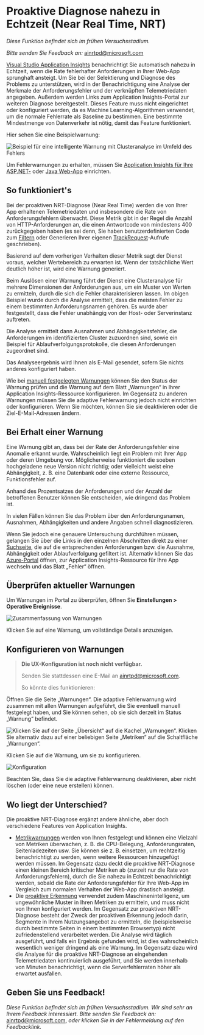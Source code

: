 <properties 
	pageTitle="Proaktive NRT-Diagnose in Application Insights" 
	description="Die proaktive NRT-Diagnose benachrichtigt Sie automatisch, wenn die Serverantwortzeit ein ungewöhnliches Verhalten zeigt. Es ist keine Konfiguration erforderlich." 
	services="application-insights" 
    documentationCenter=""
	authors="alancameronwills" 
	manager="douge"/>

<tags 
	ms.service="application-insights" 
	ms.workload="tbd" 
	ms.tgt_pltfrm="ibiza" 
	ms.devlang="na" 
	ms.topic="article" 
	ms.date="02/16/2016" 
	ms.author="awills"/>
 
# Proaktive Diagnose nahezu in Echtzeit (Near Real Time, NRT)

*Diese Funktion befindet sich im frühen Versuchsstadium.*

*Bitte senden Sie Feedback an:* [ainrtpd@microsoft.com](mailto:ainrtpd@microsoft.com)

[Visual Studio Application Insights](app-insights-overview.md) benachrichtigt Sie automatisch nahezu in Echtzeit, wenn die Rate fehlerhafter Anforderungen in Ihrer Web-App sprunghaft ansteigt. Um Sie bei der Selektierung und Diagnose des Problems zu unterstützen, wird in der Benachrichtigung eine Analyse der Merkmale der Anforderungsfehler und der verknüpften Telemetriedaten angegeben. Außerdem werden Links zum Application Insights-Portal zur weiteren Diagnose bereitgestellt. Dieses Feature muss nicht eingerichtet oder konfiguriert werden, da es Machine Learning-Algorithmen verwendet, um die normale Fehlerrate als Baseline zu bestimmen. Eine bestimmte Mindestmenge von Datenverkehr ist nötig, damit das Feature funktioniert.

Hier sehen Sie eine Beispielwarnung:

![Beispiel für eine intelligente Warnung mit Clusteranalyse im Umfeld des Fehlers](./media/app-insights-nrt-proactive-diagnostics/010.png)

Um Fehlerwarnungen zu erhalten, müssen Sie [Application Insights für Ihre ASP.NET-](app-insights-asp-net.md) oder [Java Web-App](app-insights-java-get-started.md) einrichten.

## So funktioniert's

Bei der proaktiven NRT-Diagnose (Near Real Time) werden die von Ihrer App erhaltenen Telemetriedaten und insbesondere die Rate von Anforderungsfehlern überwacht. Diese Metrik gibt in der Regel die Anzahl von HTTP-Anforderungen an, die einen Antwortcode von mindestens 400 zurückgegeben haben (es sei denn, Sie haben benutzerdefinierten Code zum [Filtern](app-insights-api-filtering-sampling.md#filtering) oder Generieren Ihrer eigenen [TrackRequest](app-insights-api-custom-events-metrics.md#track-request)-Aufrufe geschrieben).

Basierend auf dem vorherigen Verhalten dieser Metrik sagt der Dienst voraus, welcher Wertebereich zu erwarten ist. Wenn der tatsächliche Wert deutlich höher ist, wird eine Warnung generiert.

Beim Auslösen einer Warnung führt der Dienst eine Clusteranalyse für mehrere Dimensionen der Anforderungen aus, um ein Muster von Werten zu ermitteln, durch die sich die Fehler charakterisieren lassen. Im obigen Beispiel wurde durch die Analyse ermittelt, dass die meisten Fehler zu einem bestimmten Anforderungsnamen gehören. Es wurde aber festgestellt, dass die Fehler unabhängig von der Host- oder Serverinstanz auftreten.

Die Analyse ermittelt dann Ausnahmen und Abhängigkeitsfehler, die Anforderungen im identifizierten Cluster zuzuordnen sind, sowie ein Beispiel für Ablaufverfolgungsprotokolle, die diesen Anforderungen zugeordnet sind.

Das Analyseergebnis wird Ihnen als E-Mail gesendet, sofern Sie nichts anderes konfiguriert haben.

Wie bei [manuell festgelegten Warnungen](app-insights-alerts.md) können Sie den Status der Warnung prüfen und die Warnung auf dem Blatt „Warnungen“ in Ihrer Application Insights-Ressource konfigurieren. Im Gegensatz zu anderen Warnungen müssen Sie die adaptive Fehlerwarnung jedoch nicht einrichten oder konfigurieren. Wenn Sie möchten, können Sie sie deaktivieren oder die Ziel-E-Mail-Adressen ändern.

## Bei Erhalt einer Warnung

Eine Warnung gibt an, dass bei der Rate der Anforderungsfehler eine Anomalie erkannt wurde. Wahrscheinlich liegt ein Problem mit Ihrer App oder deren Umgebung vor. Möglicherweise funktioniert die soeben hochgeladene neue Version nicht richtig; oder vielleicht weist eine Abhängigkeit, z. B. eine Datenbank oder eine externe Ressource, Funktionsfehler auf.

Anhand des Prozentsatzes der Anforderungen und der Anzahl der betroffenen Benutzer können Sie entscheiden, wie dringend das Problem ist.

In vielen Fällen können Sie das Problem über den Anforderungsnamen, Ausnahmen, Abhängigkeiten und andere Angaben schnell diagnostizieren.

Wenn Sie jedoch eine genauere Untersuchung durchführen müssen, gelangen Sie über die Links in den einzelnen Abschnitten direkt zu einer [Suchseite](app-insights-diagnostic-search.md), die auf die entsprechenden Anforderungen bzw. die Ausnahme, Abhängigkeit oder Ablaufverfolgung gefiltert ist. Alternativ können Sie das [Azure-Portal](https://portal.azure.com) öffnen, zur Application Insights-Ressource für Ihre App wechseln und das Blatt „Fehler“ öffnen.

## Überprüfen aktueller Warnungen

Um Warnungen im Portal zu überprüfen, öffnen Sie **Einstellungen > Operative Ereignisse**.

![Zusammenfassung von Warnungen](./media/app-insights-nrt-proactive-diagnostics/040.png)

Klicken Sie auf eine Warnung, um vollständige Details anzuzeigen.


## Konfigurieren von Warnungen 

> **Die UX-Konfiguration ist noch nicht verfügbar.**
> 
> Senden Sie stattdessen eine E-Mail an [ainrtpd@microsoft.com](mailto:ainrtpd@microsoft.com).
>
> So könnte dies funktionieren:

Öffnen Sie die Seite „Warnungen“. Die adaptive Fehlerwarnung wird zusammen mit allen Warnungen aufgeführt, die Sie eventuell manuell festgelegt haben, und Sie können sehen, ob sie sich derzeit im Status „Warnung“ befindet.

![Klicken Sie auf der Seite „Übersicht“ auf die Kachel „Warnungen“. Klicken Sie alternativ dazu auf einer beliebigen Seite „Metriken“ auf die Schaltfläche „Warnungen“.](./media/app-insights-nrt-proactive-diagnostics/020.png)

Klicken Sie auf die Warnung, um sie zu konfigurieren.

![Konfiguration](./media/app-insights-nrt-proactive-diagnostics/030.png)

Beachten Sie, dass Sie die adaptive Fehlerwarnung deaktivieren, aber nicht löschen (oder eine neue erstellen) können.


## Wo liegt der Unterschied?

Die proaktive NRT-Diagnose ergänzt andere ähnliche, aber doch verschiedene Features von Application Insights.

* [Metrikwarnungen](app-insights-alerts.md) werden von Ihnen festgelegt und können eine Vielzahl von Metriken überwachen, z. B. die CPU-Belegung, Anforderungsraten, Seitenladezeiten usw. Sie können sie z. B. einsetzen, um rechtzeitig benachrichtigt zu werden, wenn weitere Ressourcen hinzugefügt werden müssen. Im Gegensatz dazu deckt die proaktive NRT-Diagnose einen kleinen Bereich kritischer Metriken ab (zurzeit nur die Rate von Anforderungsfehlern), durch die Sie nahezu in Echtzeit benachrichtigt werden, sobald die Rate der Anforderungsfehler für Ihre Web-App im Vergleich zum normalen Verhalten der Web-App drastisch ansteigt.
* Die [proaktive Erkennung](app-insights-proactive-detection.md) verwendet zudem Maschinenintelligenz, um ungewöhnliche Muster in Ihren Metriken zu ermitteln, und muss nicht von Ihnen konfiguriert werden. Im Gegensatz zur proaktiven NRT-Diagnose besteht der Zweck der proaktiven Erkennung jedoch darin, Segmente in Ihrem Nutzungsangebot zu ermitteln, die (beispielsweise durch bestimmte Seiten in einem bestimmten Browsertyp) nicht zufriedenstellend verarbeitet werden. Die Analyse wird täglich ausgeführt, und falls ein Ergebnis gefunden wird, ist dies wahrscheinlich wesentlich weniger dringend als eine Warnung. Im Gegensatz dazu wird die Analyse für die proaktive NRT-Diagnose an eingehenden Telemetriedaten kontinuierlich ausgeführt, und Sie werden innerhalb von Minuten benachrichtigt, wenn die Serverfehlerraten höher als erwartet ausfallen.


## Geben Sie uns Feedback!

*Diese Funktion befindet sich im frühen Versuchsstadium. Wir sind sehr an Ihrem Feedback interessiert. Bitte senden Sie Feedback an:* [ainrtpd@microsoft.com](mailto:ainrtpd@microsoft.com), *oder klicken Sie in der Fehlermeldung auf den Feedbacklink.*

<!---HONumber=AcomDC_0218_2016-->